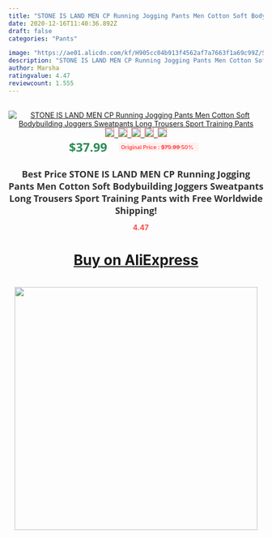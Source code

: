 ```yaml
---
title: "STONE IS LAND MEN CP Running Jogging Pants Men Cotton Soft Bodybuilding Joggers Sweatpants Long Trousers Sport Training Pants"
date: 2020-12-16T11:40:36.892Z
draft: false
categories: "Pants"

image: "https://ae01.alicdn.com/kf/H905cc04b913f4562af7a7663f1a69c99Z/STONE-IS-LAND-MEN-C-P-Running-Jogging-Pants-Men-Cotton-Soft-Bodybuilding-Joggers-Sweatpants-Long.jpg"
description: "STONE IS LAND MEN CP Running Jogging Pants Men Cotton Soft Bodybuilding Joggers Sweatpants Long Trousers Sport Training Pants"
author: Marsha
ratingvalue: 4.47
reviewcount: 1.555
---
```

<br>
<div style="text-align: center;">
<a href="https://s.click.aliexpress.com/e/_AOgQRx" target="_blank" rel="nofollow noopener noreferrer"><img alt="STONE IS LAND MEN CP Running Jogging Pants Men Cotton Soft Bodybuilding Joggers Sweatpants Long Trousers Sport Training Pants" class="magnifier-image" src="https://ae01.alicdn.com/kf/H905cc04b913f4562af7a7663f1a69c99Z/STONE-IS-LAND-MEN-C-P-Running-Jogging-Pants-Men-Cotton-Soft-Bodybuilding-Joggers-Sweatpants-Long.jpg_640x640.jpg">
<br>
<img style="border:1px solid salmon" src="https://ae01.alicdn.com/kf/H905cc04b913f4562af7a7663f1a69c99Z/STONE-IS-LAND-MEN-C-P-Running-Jogging-Pants-Men-Cotton-Soft-Bodybuilding-Joggers-Sweatpants-Long.jpg_120x120.jpg">&nbsp;&nbsp;<img style="border:1px solid salmon" src="https://ae01.alicdn.com/kf/Ha3f2e612564a4620944dd3f552e4efe39/STONE-IS-LAND-MEN-C-P-Running-Jogging-Pants-Men-Cotton-Soft-Bodybuilding-Joggers-Sweatpants-Long.jpg_120x120.jpg">&nbsp;&nbsp;<img style="border:1px solid salmon" src="https://ae01.alicdn.com/kf/Ha5abff09a73c4dd79d4e48b3a241f5ddI/STONE-IS-LAND-MEN-C-P-Running-Jogging-Pants-Men-Cotton-Soft-Bodybuilding-Joggers-Sweatpants-Long.jpg_120x120.jpg">&nbsp;&nbsp;<img style="border:1px solid salmon" src="https://ae01.alicdn.com/kf/H8a0e6652b0bb4fc2a3350f92dcc45e2cw/STONE-IS-LAND-MEN-C-P-Running-Jogging-Pants-Men-Cotton-Soft-Bodybuilding-Joggers-Sweatpants-Long.jpg_120x120.jpg">&nbsp;&nbsp;<img style="border:1px solid salmon" src="https://ae01.alicdn.com/kf/He67258664c0d46c58263c87824638916j/STONE-IS-LAND-MEN-C-P-Running-Jogging-Pants-Men-Cotton-Soft-Bodybuilding-Joggers-Sweatpants-Long.jpg_120x120.jpg"></a></div><br0>
<div style="text-align: center;"><span style="background-color: white; border: 0px; box-sizing: border-box; color: seagreen; display: inline-block; font-family: &quot;open sans&quot; , &quot;arial&quot; , &quot;helvetica&quot; , sans-serif , &quot;heiti&quot;; font-size: 24px; font-stretch: inherit; font-weight: 700; line-height: inherit; margin: 0px 10px 0px 0px; padding: 0px; vertical-align: middle;">$37.99 </span>
<span style="background: rgb(255 , 241 , 241); border-radius: 3px; border: 0px; box-sizing: border-box; color: #ff4747; display: inline-block; font-family: inherit; font-size: 12px; font-stretch: inherit; font-style: inherit; font-variant: inherit; font-weight: 600; line-height: inherit; margin: 0px; padding: 2px 5px; transform: scale(0.9); vertical-align: middle;">Original Price : <b style="text-decoration: line-through;">$75.99 </b> 50%&nbsp;&nbsp;</span></div>
<h1 style="color: #333333; display: inline-block; font-family: &quot;open sans&quot; , &quot;arial&quot; , &quot;helvetica&quot; , sans-serif , &quot;heiti&quot;; font-size: 18px; font-stretch: inherit; font-weight: 700; text-align: center;">Best Price STONE IS LAND MEN CP Running Jogging Pants Men Cotton Soft Bodybuilding Joggers Sweatpants Long Trousers Sport Training Pants with Free Worldwide Shipping!</h1>
<div style="color: #ff4747; text-align: center;">
<img src="https://4.bp.blogspot.com/-M0ZcTcb-5uY/XleCXlxnR4I/AAAAAAAAAEc/OrjgMkXV1oMQFaCRZj5HQwOCBcu3w1FegCPcBGAYYCw/s1600/star.png" style="height: 15px;">&nbsp;<b>4.47</b></div>
<div class="button_cont" align="center"><a class="buynow_a" href="https://s.click.aliexpress.com/e/_AOgQRx" target="_blank" rel="nofollow noopener noreferrer"><H1>Buy on AliExpress</H1></a></div><br>
<div class="separator" style="clear: both; text-align: center;">
<img src="https://lh3.googleusercontent.com/-pTy5HemUv9M/XlePHvY0dAI/AAAAAAAAAE4/0nX5iRUoIWY8eMW9Dpxeirr157OZliDIgCLcBGAsYHQ/s1600/badge.gif" width="480">
</div>
